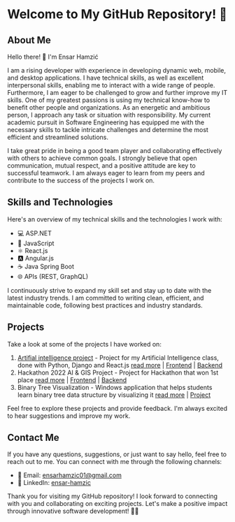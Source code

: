 # Welcome to My GitHub Repository! 👋

## About Me

Hello there! 👋 I'm Ensar Hamzić

I am a rising developer with experience in developing dynamic web, mobile, and desktop applications. I have technical skills, as well as excellent interpersonal skills, enabling me to interact with a wide range of people. Furthermore, I am eager to be challenged to grow and further improve my IT skills. One of my greatest passions is using my technical know-how to benefit other people and organizations. As an energetic and ambitious person, I approach any task or situation with responsibility. My current academic pursuit in Software Engineering has equipped me with the necessary skills to tackle intricate challenges and determine the most efficient and streamlined solutions.

I take great pride in being a good team player and collaborating effectively with others to achieve common goals. I strongly believe that open communication, mutual respect, and a positive attitude are key to successful teamwork. I am always eager to learn from my peers and contribute to the success of the projects I work on.

## Skills and Technologies

Here's an overview of my technical skills and the technologies I work with:

- 💻 ASP.NET
- 🚀 JavaScript
- ⚛️ React.js
- 🅰️ Angular.js
- ☕ Java Spring Boot
- 🌐 APIs (REST, GraphQL)

I continuously strive to expand my skill set and stay up to date with the latest industry trends. I am committed to writing clean, efficient, and maintainable code, following best practices and industry standards.

## Projects

Take a look at some of the projects I have worked on:

1. [Artifial intelligence project](https://artificial-intelligence-366f5.web.app/) - Project for my Artificial Intelligence class, done with Python, Django and React.js [read more](https://github.com/ensarhamzic/artificial-intelligence-client/blob/master/README.md) | [Frontend](https://github.com/ensarhamzic/artificial-intelligence-client) | [Backend](https://github.com/ensarhamzic/artificial-intelligence-backend)
2. Hackathon 2022 AI & GIS Project - Project for Hackathon that won 1st place [read more](https://github.com/tarikibrahimovic/Geo-Collector/blob/main/README.md) | [Frontend](https://github.com/tarikibrahimovic/Geo-Collector) | [Backend](https://github.com/tarikibrahimovic/Geo-CollectorAPI)
3. Binary Tree Visualization - Windows application that helps students learn binary tree data structure by visualizing it [read more](https://github.com/ensarhamzic/BinaryTreeProject/blob/master/README.md) | [Project](https://github.com/ensarhamzic/BinaryTreeProject)

Feel free to explore these projects and provide feedback. I'm always excited to hear suggestions and improve my work.

## Contact Me

If you have any questions, suggestions, or just want to say hello, feel free to reach out to me. You can connect with me through the following channels:

- 📧 Email: ensarhamzic01@gmail.com
- 💼 LinkedIn: [ensar-hamzic](https://www.linkedin.com/in/ensar-hamzic)

Thank you for visiting my GitHub repository! I look forward to connecting with you and collaborating on exciting projects. Let's make a positive impact through innovative software development! 👨‍💻
